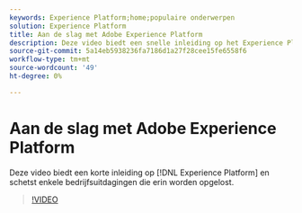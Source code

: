 ```yaml
---
keywords: Experience Platform;home;populaire onderwerpen
solution: Experience Platform
title: Aan de slag met Adobe Experience Platform
description: Deze video biedt een snelle inleiding op het Experience Platform en schetst de zakelijke uitdagingen die het oplost.
source-git-commit: 5a14eb5938236fa7186d1a27f28cee15fe6558f6
workflow-type: tm+mt
source-wordcount: '49'
ht-degree: 0%

---
```



# Aan de slag met Adobe Experience Platform

Deze video biedt een korte inleiding op [!DNL Experience Platform] en schetst enkele bedrijfsuitdagingen die erin worden opgelost.

>[!VIDEO](https://video.tv.adobe.com/v/3428498?quality=12&learn=on&captions=dut)